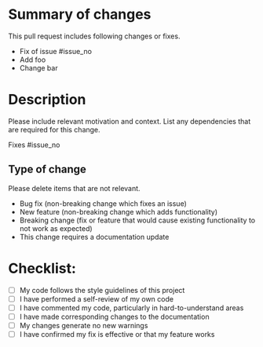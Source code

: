 # Summary of changes

This pull request includes following changes or fixes. 

- Fix of issue #issue_no
- Add foo
- Change bar

# Description

Please include relevant motivation and context. List any dependencies that are required for this change.

Fixes #issue_no

## Type of change

Please delete items that are not relevant.

- Bug fix (non-breaking change which fixes an issue)
- New feature (non-breaking change which adds functionality)
- Breaking change (fix or feature that would cause existing functionality to not work as expected)
- This change requires a documentation update

# Checklist:

- [ ] My code follows the style guidelines of this project
- [ ] I have performed a self-review of my own code
- [ ] I have commented my code, particularly in hard-to-understand areas
- [ ] I have made corresponding changes to the documentation
- [ ] My changes generate no new warnings
- [ ] I have confirmed my fix is effective or that my feature works
